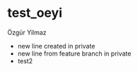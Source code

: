 # test_oeyi
Özgür Yilmaz


- new line created in private
- new line from feature branch in private
- test2
